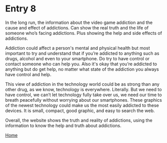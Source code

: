 # Entry 8

In the long run, the information about the video game addiction and the cause and effect of addictions. Can show the real truth and the life of someone who’s facing addictions. Plus showing the help and side effects of addictions. 

Addiction could affect a person's mental and physical health but most important to try and understand that if you’re addicted to anything such as drugs, alcohol and even to your smartphone. Do try to have control or contact someone who can help you. Also it's okay that you’re addicted to anything but do get help, no matter what state of the addiction you always have control and help. 

This view of addiction in the technology world could be as strong than any other drug, as we know, technology is everywhere. Literally. But we need to have control, we can’t let technology fully take over us, we need our time to breath peacefully without worrying about our smartphones. These graphics of the newest technology could make us the most easily addicted to these devices. It is small, compact, good graphic, and easy to search the web. 

Overall, the website shows the truth and reality of addictions, using the information to know the help and truth about addictions. 

[Home](../README.md)
